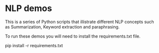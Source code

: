 # NLP demos
This is a series of Python scripts that illistrate different NLP concepts such as Summarization, Keyword extraction and paraphrasing. 

To run these demos you will need to install the requirements.txt file.

pip install -r requirements.txt
